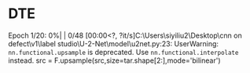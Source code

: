 # DTE
Epoch 1/20:   0%|                                                                                                                        | 0/48 [00:00<?, ?it/s]C:\Users\siyiliu2\Desktop\cnn on defect\v1\label studio\U-2-Net\model\u2net.py:23: UserWarning: `nn.functional.upsample` is deprecated. Use `nn.functional.interpolate` instead.
  src = F.upsample(src,size=tar.shape[2:],mode='bilinear')
